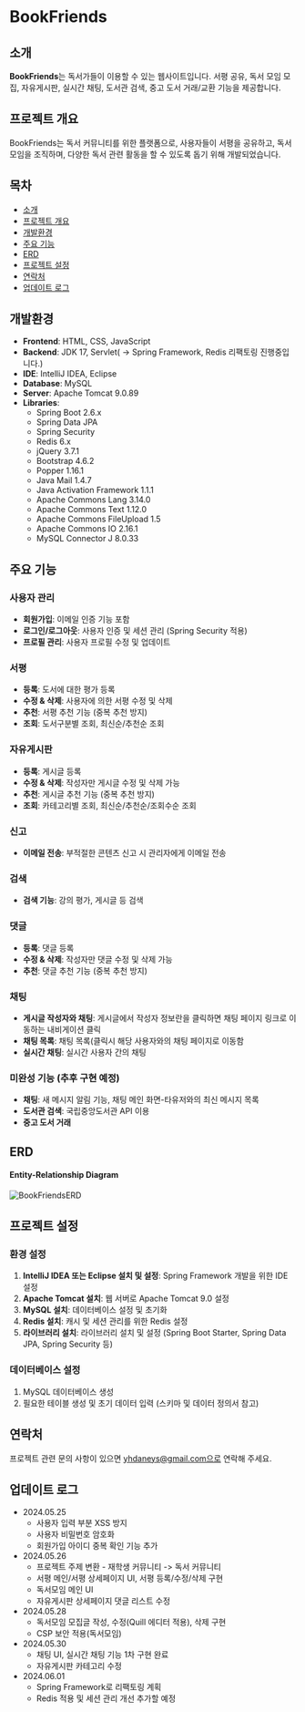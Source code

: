 # BookFriends

## 소개
**BookFriends**는 독서가들이 이용할 수 있는 웹사이트입니다. 서평 공유, 독서 모임 모집, 자유게시판, 실시간 채팅, 도서관 검색, 중고 도서 거래/교환 기능을 제공합니다.

## 프로젝트 개요
BookFriends는 독서 커뮤니티를 위한 플랫폼으로, 사용자들이 서평을 공유하고, 독서 모임을 조직하며, 다양한 독서 관련 활동을 할 수 있도록 돕기 위해 개발되었습니다. 

## 목차
- [소개](#소개)
- [프로젝트 개요](#프로젝트-개요)
- [개발환경](#개발환경)
- [주요 기능](#주요-기능)
- [ERD](#ERD)
- [프로젝트 설정](#프로젝트-설정)
- [연락처](#연락처)
- [업데이트 로그](#업데이트-로그)

## 개발환경
- **Frontend**: HTML, CSS, JavaScript
- **Backend**: JDK 17, Servlet( -> Spring Framework, Redis 리팩토링 진행중입니다.)
- **IDE**: IntelliJ IDEA, Eclipse
- **Database**: MySQL
- **Server**: Apache Tomcat 9.0.89
- **Libraries**:
  - Spring Boot 2.6.x
  - Spring Data JPA
  - Spring Security
  - Redis 6.x
  - jQuery 3.7.1
  - Bootstrap 4.6.2
  - Popper 1.16.1
  - Java Mail 1.4.7
  - Java Activation Framework 1.1.1
  - Apache Commons Lang 3.14.0
  - Apache Commons Text 1.12.0
  - Apache Commons FileUpload 1.5
  - Apache Commons IO 2.16.1
  - MySQL Connector J 8.0.33

## 주요 기능
### 사용자 관리
- **회원가입**: 이메일 인증 기능 포함
- **로그인/로그아웃**: 사용자 인증 및 세션 관리 (Spring Security 적용)
- **프로필 관리**: 사용자 프로필 수정 및 업데이트

### 서평
- **등록**: 도서에 대한 평가 등록
- **수정 & 삭제**: 사용자에 의한 서평 수정 및 삭제
- **추천**: 서평 추천 기능 (중복 추천 방지)
- **조회**: 도서구분별 조회, 최신순/추천순 조회

### 자유게시판
- **등록**: 게시글 등록
- **수정 & 삭제**: 작성자만 게시글 수정 및 삭제 가능
- **추천**: 게시글 추천 기능 (중복 추천 방지)
- **조회**: 카테고리별 조회, 최신순/추천순/조회수순 조회

### 신고
- **이메일 전송**: 부적절한 콘텐츠 신고 시 관리자에게 이메일 전송

### 검색
- **검색 기능**: 강의 평가, 게시글 등 검색

### 댓글
- **등록**: 댓글 등록
- **수정 & 삭제**: 작성자만 댓글 수정 및 삭제 가능
- **추천**: 댓글 추천 기능 (중복 추천 방지)

### 채팅
- **게시글 작성자와 채팅**: 게시글에서 작성자 정보란을 클릭하면 채팅 페이지 링크로 이동하는 내비게이션 클릭
- **채팅 목록**: 채팅 목록(클릭시 해당 사용자와의 채팅 페이지로 이동함
- **실시간 채팅**: 실시간 사용자 간의 채팅

### 미완성 기능 (추후 구현 예정)
- **채팅**: 새 메시지 알림 기능, 채팅 메인 화면-타유저와의 최신 메시지 목록
- **도서관 검색**: 국립중앙도서관 API 이용
- **중고 도서 거래**

## ERD
#### Entity-Relationship Diagram
![BookFriendsERD](https://github.com/ehyunseok/BookFriends_JSP/assets/121013391/0e080643-1fed-4497-ac4e-df01209a872d)


## 프로젝트 설정
### 환경 설정
1. **IntelliJ IDEA 또는 Eclipse 설치 및 설정**: Spring Framework 개발을 위한 IDE 설정
2. **Apache Tomcat 설치**: 웹 서버로 Apache Tomcat 9.0 설정
3. **MySQL 설치**: 데이터베이스 설정 및 초기화
4. **Redis 설치**: 캐시 및 세션 관리를 위한 Redis 설정
5. **라이브러리 설치**: 라이브러리 설치 및 설정 (Spring Boot Starter, Spring Data JPA, Spring Security 등)

### 데이터베이스 설정
1. MySQL 데이터베이스 생성
2. 필요한 테이블 생성 및 초기 데이터 입력 (스키마 및 데이터 정의서 참고)


## 연락처
프로젝트 관련 문의 사항이 있으면 yhdaneys@gmail.com으로 연락해 주세요.

## 업데이트 로그
- 2024.05.25
  - 사용자 입력 부분 XSS 방지
  - 사용자 비밀번호 암호화
  - 회원가입 아이디 중복 확인 기능 추가
- 2024.05.26
  - 프로젝트 주제 변환 - 재학생 커뮤니티 -> 독서 커뮤니티
  - 서평 메인/서평 상세페이지 UI, 서평 등록/수정/삭제 구현
  - 독서모임 메인 UI
  - 자유게시판 상세페이지 댓글 리스트 수정
- 2024.05.28
  - 독서모임 모집글 작성, 수정(Quill 에디터 적용), 삭제 구현
  - CSP 보안 적용(독서모임)
- 2024.05.30
  - 채팅 UI, 실시간 채팅 기능 1차 구현 완료
  - 자유게시판 카테고리 수정
- 2024.06.01
  - Spring Framework로 리팩토링 계획
  - Redis 적용 및 세션 관리 개선 추가할 예정

